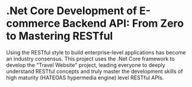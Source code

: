# .Net Core Development of E-commerce Backend API: From Zero to Mastering RESTful
 
Using the RESTful style to build enterprise-level applications has become an industry consensus. This project uses the .Net Core framework to develop the "Travel Website" project, leading everyone to deeply understand RESTful concepts and truly master the development skills of high maturity (HATEOAS hypermedia engine) level RESTful APIs.
